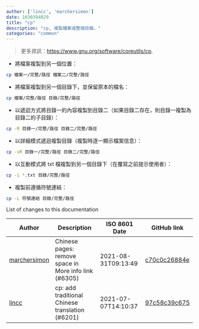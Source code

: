 ```yaml
---
author: ['lincc', 'marchersimon']
date: 1630394029
title: "cp"
description: "cp, 複製檔案或整個目錄。"
categories: "common"
---
```

> 更多資訊：<https://www.gnu.org/software/coreutils/cp>.

- 將檔案複製到另一個位置：

```bash
cp 檔案一/完整/路徑 檔案二/完整/路徑
```

- 將檔案複製到另一個目錄下，並保留原本的檔名：

```bash
cp 檔案/完整/路徑 目錄/完整/路徑
```

- 以遞迴方式將目錄一的內容複製到目錄二（如果目錄二存在，則目錄一複製為目錄二的子目錄）：

```bash
cp -R 目錄一/完整/路徑 目錄二/完整/路徑
```

- 以詳細模式遞迴複製目錄（複製時逐一顯示檔案信息）：

```bash
cp -vR 目錄一/完整/路徑 目錄二/完整/路徑
```

- 以互動模式將 txt 檔複製到另一個目錄下（在覆寫之前提示使用者）：

```bash
cp -i *.txt 目錄/完整/路徑
```

- 複製前遵循符號連結：

```bash
cp -L 符號連結 目錄/完整/路徑
```
List of changes to this documentation


Author | Description | ISO 8601 Date | GitHub link
------|-----|-----|-----
[marchersimon](mailto:50295997+marchersimon@users.noreply.github.com) | Chinese pages: remove space in More info link (#6305) | 2021-08-31T09:13:49 | [c70c0c26884e](https://github.com/tldr-pages/tldr/commit/c70c0c26884ee74fabb640cd842d1e4c72d9df4b)
[lincc](mailto:46962923+blueskyson@users.noreply.github.com) | cp: add traditional Chinese translation (#6201) | 2021-07-07T14:10:37 | [97c58c39c675](https://github.com/tldr-pages/tldr/commit/97c58c39c675b65500603f812369493858471133)


